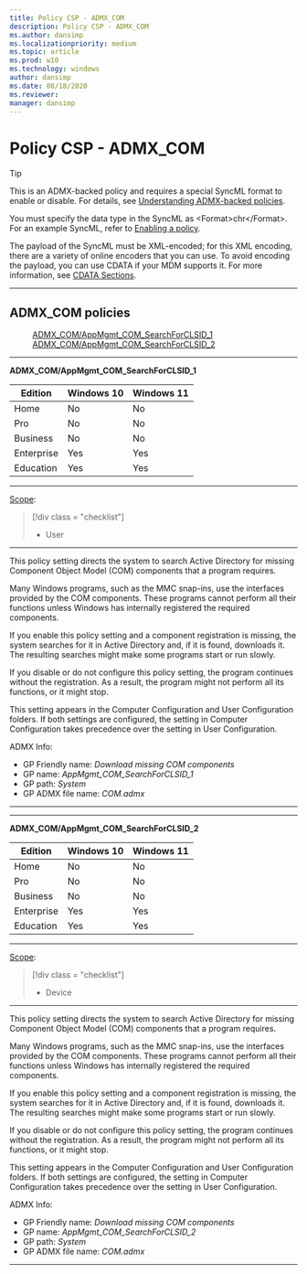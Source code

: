 ```yaml
---
title: Policy CSP - ADMX_COM
description: Policy CSP - ADMX_COM
ms.author: dansimp
ms.localizationpriority: medium
ms.topic: article
ms.prod: w10
ms.technology: windows
author: dansimp
ms.date: 08/18/2020
ms.reviewer: 
manager: dansimp
---
```


# Policy CSP - ADMX_COM

> [!TIP]
> This is an ADMX-backed policy and requires a special SyncML format to enable or disable.  For details, see [Understanding ADMX-backed policies](./understanding-admx-backed-policies.md).
> 
> You must specify the data type in the SyncML as &lt;Format&gt;chr&lt;/Format&gt;. For an example SyncML, refer to [Enabling a policy](./understanding-admx-backed-policies.md#enabling-a-policy).
> 
> The payload of the SyncML must be XML-encoded; for this XML encoding, there are a variety of online encoders that you can use. To avoid encoding the payload, you can use CDATA if your MDM supports it.  For more information, see [CDATA Sections](http://www.w3.org/TR/REC-xml/#sec-cdata-sect).

<hr/>

<!--Policies-->
## ADMX_COM policies  

<dl>
  <dd>
    <a href="#admx-com-appmgmt-com-searchforclsid-1">ADMX_COM/AppMgmt_COM_SearchForCLSID_1</a>
  </dd>
  <dd>
    <a href="#admx-com-appmgmt-com-searchforclsid-2">ADMX_COM/AppMgmt_COM_SearchForCLSID_2</a>
  </dd>
</dl>


<hr/>

<!--Policy-->
<a href="" id="admx-com-appmgmt-com-searchforclsid-1"></a>**ADMX_COM/AppMgmt_COM_SearchForCLSID_1**  

<!--SupportedSKUs-->

|Edition|Windows 10|Windows 11|
|--- |--- |--- |
|Home|No|No|
|Pro|No|No|
|Business|No|No|
|Enterprise|Yes|Yes|
|Education|Yes|Yes|

<!--/SupportedSKUs-->
<hr/>

<!--Scope-->
[Scope](./policy-configuration-service-provider.md#policy-scope):

> [!div class = "checklist"]
> * User

<hr/>

<!--/Scope-->
<!--Description-->
This policy setting directs the system to search Active Directory for missing Component Object Model (COM) components that a program requires.

Many Windows programs, such as the MMC snap-ins, use the interfaces provided by the COM components. These programs cannot perform all their functions unless Windows has internally registered the required components.

If you enable this policy setting and a component registration is missing, the system searches for it in Active Directory and, if it is found, downloads it. The resulting searches might make some programs start or run slowly.

If you disable or do not configure this policy setting, the program continues without the registration. As a result, the program might not perform all its functions, or it might stop.

This setting appears in the Computer Configuration and User Configuration folders. If both settings are configured, the setting in Computer Configuration takes precedence over the setting in User Configuration.

<!--/Description-->


<!--ADMXBacked-->
ADMX Info:  
-   GP Friendly name: *Download missing COM components*
-   GP name: *AppMgmt_COM_SearchForCLSID_1*
-   GP path: *System*
-   GP ADMX file name: *COM.admx*

<!--/ADMXBacked-->
<!--/Policy-->
<hr/>

<hr/>

<!--Policy-->
<a href="" id="admx-com-appmgmt-com-searchforclsid-2"></a>**ADMX_COM/AppMgmt_COM_SearchForCLSID_2**  

<!--SupportedSKUs-->

|Edition|Windows 10|Windows 11|
|--- |--- |--- |
|Home|No|No|
|Pro|No|No|
|Business|No|No|
|Enterprise|Yes|Yes|
|Education|Yes|Yes|

<!--/SupportedSKUs-->
<hr/>

<!--Scope-->
[Scope](./policy-configuration-service-provider.md#policy-scope):

> [!div class = "checklist"]
> * Device

<hr/>

<!--/Scope-->
<!--Description-->
This policy setting directs the system to search Active Directory for missing Component Object Model (COM) components that a program requires.

Many Windows programs, such as the MMC snap-ins, use the interfaces provided by the COM components. These programs cannot perform all their functions unless Windows has internally registered the required components.

If you enable this policy setting and a component registration is missing, the system searches for it in Active Directory and, if it is found, downloads it. The resulting searches might make some programs start or run slowly.

If you disable or do not configure this policy setting, the program continues without the registration. As a result, the program might not perform all its functions, or it might stop.

This setting appears in the Computer Configuration and User Configuration folders. If both settings are configured, the setting in Computer Configuration takes precedence over the setting in User Configuration.

<!--/Description-->

<!--ADMXBacked-->
ADMX Info:  
-   GP Friendly name: *Download missing COM components*
-   GP name: *AppMgmt_COM_SearchForCLSID_2*
-   GP path: *System*
-   GP ADMX file name: *COM.admx*

<!--/ADMXBacked-->
<!--/Policy-->
<hr/>

<!--/Policies-->


